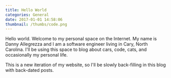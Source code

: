 ```yaml
---
title: Hello World
categories: General
date: 2017-01-01 14:58:06
thumbnail: /thumbs/code.png
---
```

Hello world. Welcome to my personal space on the Internet. My name is Danny Allegrezza and I am a software engineer living in Cary, North Carolina. I'll be using this space to blog about cars, code, cats, and occasionally my personal life. 

This is a new iteration of my website, so I'll be slowly back-filling in this blog with back-dated posts.